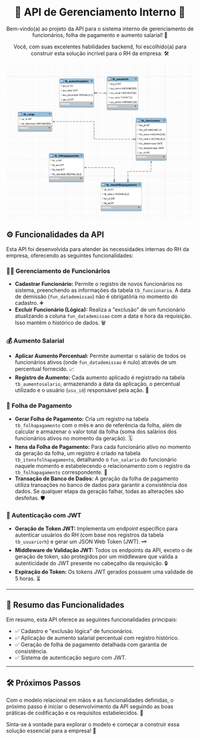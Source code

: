 <h1 align="center">🏢 API de Gerenciamento Interno 🚀</h1>

<p align="center">
  Bem-vindo(a) ao projeto da API para o sistema interno de gerenciamento de funcionários, folha de pagamento e aumento salarial! 🎉
</p>

<p align="center">
  Você, com suas excelentes habilidades backend, foi escolhido(a) para construir esta solução incrível para o RH da empresa. 🛠️
</p>

![Modelo Relacional](mer.png)

## ⚙️ Funcionalidades da API

Esta API foi desenvolvida para atender às necessidades internas do RH da empresa, oferecendo as seguintes funcionalidades:

### 🧑‍💼 Gerenciamento de Funcionários

- **Cadastrar Funcionário:** Permite o registro de novos funcionários no sistema, preenchendo as informações da tabela `tb_funcionario`. A data de demissão (`fun_datademissao`) não é obrigatória no momento do cadastro. ➕
- **Excluir Funcionário (Lógica):** Realiza a "exclusão" de um funcionário atualizando a coluna `fun_datademissao` com a data e hora da requisição. Isso mantém o histórico de dados. 🗑️

### 💰 Aumento Salarial

- **Aplicar Aumento Percentual:** Permite aumentar o salário de todos os funcionários ativos (onde `fun_datademissao` é nulo) através de um percentual fornecido. 📈
- **Registro de Aumento:** Cada aumento aplicado é registrado na tabela `tb_aumentosalario`, armazenando a data da aplicação, o percentual utilizado e o usuário (`usu_id`) responsável pela ação. 📝

### 🧾 Folha de Pagamento

- **Gerar Folha de Pagamento:** Cria um registro na tabela `tb_folhapagamento` com o mês e ano de referência da folha, além de calcular e armazenar o valor total da folha (soma dos salários dos funcionários ativos no momento da geração). 🗓️
- **Itens da Folha de Pagamento:** Para cada funcionário ativo no momento da geração da folha, um registro é criado na tabela `tb_itensfolhapagamento`, detalhando o `fun_salario` do funcionário naquele momento e estabelecendo o relacionamento com o registro da `tb_folhapagamento` correspondente. 📄
- **Transação de Banco de Dados:** A geração da folha de pagamento utiliza transações no banco de dados para garantir a consistência dos dados. Se qualquer etapa da geração falhar, todas as alterações são desfeitas. 🛡️

### 🔑 Autenticação com JWT

- **Geração de Token JWT:** Implementa um endpoint específico para autenticar usuários do RH (com base nos registros da tabela `tb_usuariorh`) e gerar um JSON Web Token (JWT). 🗝️
- **Middleware de Validação JWT:** Todos os endpoints da API, exceto o de geração de token, são protegidos por um middleware que valida a autenticidade do JWT presente no cabeçalho da requisição. 🔒
- **Expiração do Token:** Os tokens JWT gerados possuem uma validade de 5 horas. ⏳

---

## 📝 Resumo das Funcionalidades

Em resumo, esta API oferece as seguintes funcionalidades principais:

- ✅ Cadastro e "exclusão lógica" de funcionários.
- ✅ Aplicação de aumento salarial percentual com registro histórico.
- ✅ Geração de folha de pagamento detalhada com garantia de consistência.
- ✅ Sistema de autenticação seguro com JWT.

---

## 🛠️ Próximos Passos

Com o modelo relacional em mãos e as funcionalidades definidas, o próximo passo é iniciar o desenvolvimento da API seguindo as boas práticas de codificação e os requisitos estabelecidos. 🚀

Sinta-se à vontade para explorar o modelo e começar a construir essa solução essencial para a empresa! 💪
